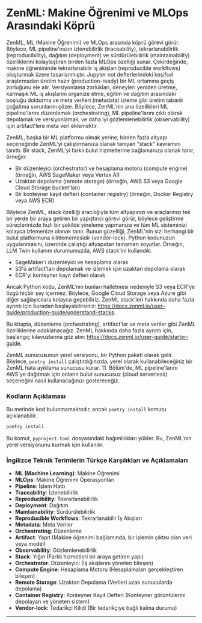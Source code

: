 # ZenML: Makine Öğrenimi ve MLOps Arasındaki Köprü

ZenML, ML (Makine Öğrenimi) ve MLOps arasında köprü görevi görür. Böylece, ML pipeline'ınızın izlenebilirlik (traceability), tekrarlanabilirlik (reproducibility), dağıtım (deployment) ve sürdürülebilirlik (maintainability) özelliklerini kolaylaştıran birden fazla MLOps özelliği sunar. Çekirdeğinde, makine öğreniminde tekrarlanabilir iş akışları (reproducible workflows) oluşturmak üzere tasarlanmıştır. Jupyter not defterlerindeki keşifsel araştırmadan üretim hazır (production-ready) bir ML ortamına geçiş zorluğunu ele alır. Versiyonlama zorlukları, deneyleri yeniden üretme, karmaşık ML iş akışlarını organize etme, eğitim ve dağıtım arasındaki boşluğu doldurma ve meta verileri (metadata) izleme gibi üretim tabanlı çoğaltma sorunlarını çözer. Böylece, ZenML'nin ana özellikleri ML pipeline'larını düzenlemek (orchestrating), ML pipeline'larını çıktı olarak depolamak ve versiyonlamak, ve daha iyi gözlemlenebilirlik (observability) için artifact'lere meta veri eklemektir.

ZenML, başka bir ML platformu olmak yerine, birden fazla altyapı seçeneğinde ZenML'yi çalıştırmanıza olanak tanıyan "stack" kavramını tanıttı. Bir stack, ZenML'yi farklı bulut hizmetlerine bağlamanıza olanak tanır, örneğin:
- Bir düzenleyici (orchestrator) ve hesaplama motoru (compute engine) (örneğin, AWS SageMaker veya Vertex AI)
- Uzaktan depolama (remote storage) (örneğin, AWS S3 veya Google Cloud Storage bucket'ları)
- Bir konteyner kayıt defteri (container registry) (örneğin, Docker Registry veya AWS ECR)

Böylece ZenML, stack özelliği aracılığıyla tüm altyapınızı ve araçlarınızı tek bir yerde bir araya getiren bir yapıştırıcı görevi görür, böylece geliştirme süreçlerinizde hızlı bir şekilde yineleme yapmanıza ve tüm ML sisteminizi kolayca izlemenize olanak tanır. Bunun güzelliği, ZenML'nin sizi herhangi bir bulut platformuna kilitlememesidir (vendor-lock). Python kodunuzun uygulanmasını, üzerinde çalıştığı altyapıdan tamamen soyutlar. Örneğin, LLM Twin kullanım durumumuzda, AWS stack'ini kullandık:
- SageMaker'ı düzenleyici ve hesaplama olarak
- S3'ü artifact'ları depolamak ve izlemek için uzaktan depolama olarak
- ECR'yi konteyner kayıt defteri olarak

Ancak Python kodu, ZenML'nin bunları halletmesi nedeniyle S3 veya ECR'ye özgü hiçbir şey içermez. Böylece, Google Cloud Storage veya Azure gibi diğer sağlayıcılara kolayca geçebiliriz. ZenML stack'leri hakkında daha fazla ayrıntı için buradan başlayabilirsiniz: https://docs.zenml.io/user-guide/production-guide/understand-stacks.

Bu kitapta, düzenleme (orchestrating), artifact'lar ve meta veriler gibi ZenML özelliklerine odaklanacağız. ZenML hakkında daha fazla ayrıntı için, başlangıç kılavuzlarına göz atın: https://docs.zenml.io/user-guide/starter-guide.

ZenML sunucusunun yerel versiyonu, bir Python paketi olarak gelir. Böylece, `poetry install` çalıştırdığınızda, yerel olarak kullanabileceğiniz bir ZenML hata ayıklama sunucusu kurar. 11. Bölüm'de, ML pipeline'larını AWS'ye dağıtmak için onların bulut sunucusuz (cloud serverless) seçeneğini nasıl kullanacağınızı göstereceğiz.

### Kodların Açıklaması

Bu metinde kod bulunmamaktadır, ancak `poetry install` komutu açıklanabilir.

```bash
poetry install
```

Bu komut, `pyproject.toml` dosyasındaki bağımlılıkları yükler. Bu, ZenML'nin yerel versiyonunu kurmak için kullanılır.

### İngilizce Teknik Terimlerin Türkçe Karşılıkları ve Açıklamaları

- **ML (Machine Learning)**: Makine Öğrenimi
- **MLOps**: Makine Öğrenimi Operasyonları
- **Pipeline**: İşlem Hattı
- **Traceability**: İzlenebilirlik
- **Reproducibility**: Tekrarlanabilirlik
- **Deployment**: Dağıtım
- **Maintainability**: Sürdürülebilirlik
- **Reproducible Workflows**: Tekrarlanabilir İş Akışları
- **Metadata**: Meta Veriler
- **Orchestrating**: Düzenleme
- **Artifact**: Yapıt (Makine öğrenimi bağlamında, bir işlemin çıktısı olan veri veya model)
- **Observability**: Gözlemlenebilirlik
- **Stack**: Yığın (Farklı hizmetleri bir araya getiren yapı)
- **Orchestrator**: Düzenleyici (İş akışlarını yöneten bileşen)
- **Compute Engine**: Hesaplama Motoru (Hesaplamaları gerçekleştiren bileşen)
- **Remote Storage**: Uzaktan Depolama (Verileri uzak sunucularda depolama)
- **Container Registry**: Konteyner Kayıt Defteri (Konteyner görüntülerini depolayan ve yöneten sistem)
- **Vendor-lock**: Tedarikçi Kilidi (Bir tedarikçiye bağlı kalma durumu)

---


